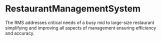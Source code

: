 # RestaurantManagementSystem
The RMS addresses critical needs of a busy mid to large-size restaurant simplifying and improving all aspects of management ensuring efficiency and accuracy.
